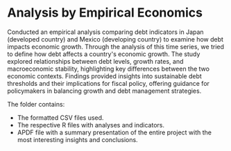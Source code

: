 # Analysis by Empirical Economics
Conducted an empirical analysis comparing debt indicators in Japan (developed country) and Mexico (developing country) to examine how debt impacts economic growth. 
Through the analysis of this time series, we tried to define how debt affects a country's economic growth.
The study explored relationships between debt levels, growth rates, and macroeconomic stability, highlighting key differences between the two economic contexts. 
Findings provided insights into sustainable debt thresholds and their implications for fiscal policy, offering guidance for policymakers in balancing growth and debt management strategies.

The folder contains:
- The formatted CSV files used.
- The respective R files with analyses and indicators.
- APDF file with a summary presentation of the entire project with the most interesting insights and conclusions.


